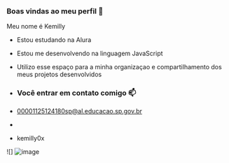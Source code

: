 ###  Boas vindas ao meu perfil 💙

Meu nome é Kemilly

- Estou estudando na Alura
- Estou me desenvolvendo na linguagem JavaScript
- Utilizo esse espaço para a minha organizaçao e compartilhamento dos meus projetos desenvolvidos

- ### Você entrar em contato comigo 📫

- 00001125124180sp@al.educacao.sp.gov.br
- 
- kemilly0x

![]
![image](https://github.com/kemilly0x/kemilly0x/assets/168767376/dedb6eed-f08b-479e-acd9-2b204d4e4719)
